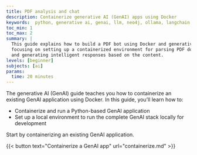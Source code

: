 ```yaml
---
title: PDF analysis and chat
description: Containerize generative AI (GenAI) apps using Docker
keywords:  python, generative ai, genai, llm, neo4j, ollama, langchain
toc_min: 1
toc_max: 2
summary: |
  This guide explains how to build a PDF bot using Docker and generative AI,
  focusing on setting up a containerized environment for parsing PDF documents
  and generating intelligent responses based on the content.
levels: [beginner]
subjects: [ai]
params:
  time: 20 minutes
---
```


The generative AI (GenAI) guide teaches you how to containerize an existing GenAI application using Docker. In this guide, you’ll learn how to:

* Containerize and run a Python-based GenAI application
* Set up a local environment to run the complete GenAI stack locally for development

Start by containerizing an existing GenAI application.

{{< button text="Containerize a GenAI app" url="containerize.md" >}}
